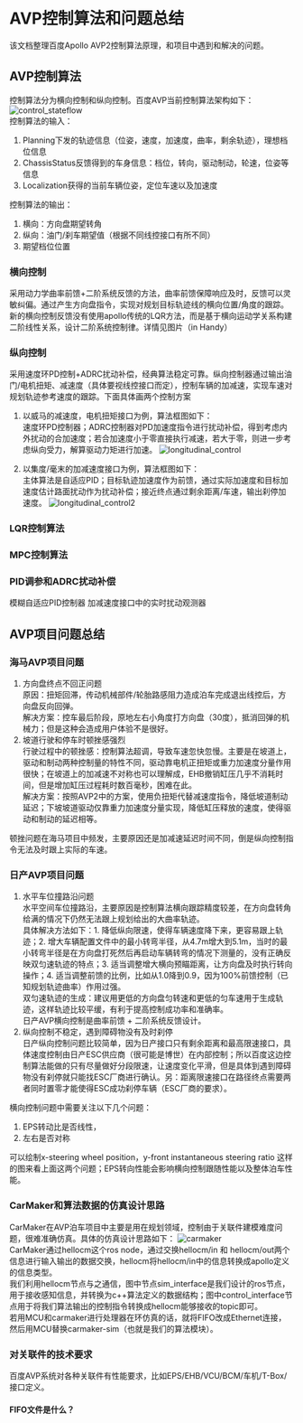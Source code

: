 # AVP控制算法和问题总结
该文档整理百度Apollo AVP2控制算法原理，和项目中遇到和解决的问题。
## AVP控制算法
控制算法分为横向控制和纵向控制。百度AVP当前控制算法架构如下：
![control_stateflow](../img/control_stateflow.png)   
控制算法的输入：
1. Planning下发的轨迹信息（位姿，速度，加速度，曲率，剩余轨迹），理想档位信息
2. ChassisStatus反馈得到的车身信息：档位，转向，驱动制动，轮速，位姿等信息
3. Localization获得的当前车辆位姿，定位车速以及加速度
   
控制算法的输出：
1. 横向：方向盘期望转角
2. 纵向：油门/刹车期望值（根据不同线控接口有所不同）
3. 期望档位位置

### 横向控制
采用动力学曲率前馈+二阶系统反馈的方法，曲率前馈保障响应及时，反馈可以灵敏纠偏。通过产生方向盘指令，实现对规划目标轨迹线的横向位置/角度的跟踪。新的横向控制反馈没有使用apollo传统的LQR方法，而是基于横向运动学关系构建二阶线性关系，设计二阶系统控制律。详情见图片（in Handy）  

### 纵向控制
采用速度环PD控制+ADRC扰动补偿，经典算法稳定可靠。纵向控制器通过输出油门/电机扭矩、减速度（具体要视线控接口而定），控制车辆的加减速，实现车速对规划轨迹参考速度的跟踪。下面具体画两个控制方案
1. 以威马的减速度，电机扭矩接口为例，算法框图如下：   
速度环PD控制器；ADRC控制器对PD加速度指令进行扰动补偿，得到考虑内外扰动的合加速度；若合加速度小于零直接执行减速，若大于零，则进一步考虑纵向受力，解算驱动力矩进行加速。
![longitudinal_control](../img/longitudinal_control.png)

1. 以集度/毫末的加减速度接口为例，算法框图如下：     
主体算法是自适应PID；目标轨迹加速度作为前馈，通过实际加速度和目标加速度估计路面扰动作为扰动补偿；接近终点通过剩余距离/车速，输出刹停加速度。
![longitudinal_control2](../img/longitudinal_control_acc_deacc_interface.png)

### LQR控制算法

### MPC控制算法

### PID调参和ADRC扰动补偿
模糊自适应PID控制器
加减速度接口中的实时扰动观测器

## AVP项目问题总结
### 海马AVP项目问题
1. 方向盘终点不回正问题  
原因：扭矩回滞，传动机械部件/轮胎路感阻力造成泊车完成退出线控后，方向盘反向回弹。   
解决方案：控车最后阶段，原地左右小角度打方向盘（30度），抵消回弹的机械力；但是这种会造成用户体验不是很好。
2. 坡道行驶和停车时顿挫感强烈   
行驶过程中的顿挫感：控制算法超调，导致车速忽快忽慢。主要是在坡道上，驱动和制动两种控制量的特性不同，驱动靠电机正扭矩或重力加速度分量作用很快；在坡道上的加减速不对称也可以理解成，EHB撤销缸压几乎不消耗时间，但是增加缸压过程耗时数百毫秒，困难在此。   
解决方案：按照AVP2中的方案，使用负扭矩代替减速度指令，降低坡道制动延迟；下坡坡道驱动仅靠重力加速度分量实现，降低缸压释放的速度，使得驱动和制动的延迟相等。

顿挫问题在海马项目中频发，主要原因还是加减速延迟时间不同，倒是纵向控制指令无法及时跟上实际的车速。
### 日产AVP项目问题
1. 水平车位撞路沿问题   
水平空间车位撞路沿，主要原因是控制算法横向跟踪精度较差，在方向盘转角给满的情况下仍然无法跟上规划给出的大曲率轨迹。   
具体解决方法如下：1. 降低纵向限速，使得车辆速度降下来，更容易跟上轨迹；2. 增大车辆配置文件中的最小转弯半径，从4.7m增大到5.1m，当时的最小转弯半径是在方向盘打死然后再启动车辆转弯的情况下测量的，没有正确反映双匀速轨迹的特点；3. 适当调整增大横向预瞄距离，让方向盘及时执行转向操作；4. 适当调整前馈的比例，比如从1.0降到0.9，因为100%前馈控制（已知规划轨迹曲率）作用过强。   
双匀速轨迹的生成：建议用更低的方向盘匀转速和更低的匀车速用于生成轨迹，这样轨迹比较平缓，有利于提高控制成功率和准确率。   
日产AVP横向控制是曲率前馈 + 二阶系统反馈设计。
2. 纵向控制不稳定，遇到障碍物没有及时刹停   
日产纵向控制问题比较简单，因为日产接口只有剩余距离和最高限速接口，具体速度控制由日产ESC供应商（很可能是博世）在内部控制；所以百度这边控制算法能做的只有尽量做好分段限速，让速度变化平滑，但是具体到遇到障碍物没有刹停就只能找ESC厂商进行确认。另：距离限速接口在路径终点需要两者同时置零才能使得ESC成功刹停车辆（ESC厂商的要求）。

横向控制问题中需要关注以下几个问题：   
1. EPS转动比是否线性，
2. 左右是否对称   

可以绘制x-steering wheel position，y-front instantaneous steering ratio 这样的图来看上面这两个问题；EPS转向性能会影响横向控制跟随性能以及整体泊车性能。

### CarMaker和算法数据的仿真设计思路
CarMaker在AVP泊车项目中主要是用在规划领域，控制由于关联件建模难度问题，很难准确仿真。具体的仿真设计思路如下：
![carmaker](../img/carmaker.png)   
CarMaker通过hellocm这个ros node，通过交换hellocm/in 和 hellocm/out两个信息进行输入输出的数据交换，hellocm将hellocm/in中的信息转换成apollo定义的信息类型。  
我们利用hellocm节点与之通信，图中节点sim_interface是我们设计的ros节点，用于接收感知信息，并转换为c++算法定义的数据结构；图中control_interface节点用于将我们算法输出的控制指令转换成hellocm能够接收的topic即可。   
若用MCU和carmaker进行处理器在环仿真的话，就将FIFO改成Ethernet连接，然后用MCU替换carmaker-sim（也就是我们的算法模块）。

### 对关联件的技术要求
百度AVP系统对各种关联件有性能要求，比如EPS/EHB/VCU/BCM/车机/T-Box/接口定义。

#### FIFO文件是什么？

